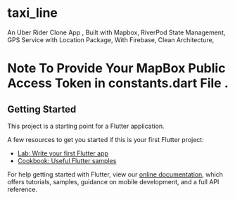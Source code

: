 # taxi_line

An Uber Rider Clone App , 
Built with Mapbox, 
RiverPod State Management,
GPS Service with Location Package, 
With Firebase,
Clean Architecture,


# Note To Provide Your MapBox Public Access Token in constants.dart File .


## Getting Started

This project is a starting point for a Flutter application.

A few resources to get you started if this is your first Flutter project:

- [Lab: Write your first Flutter app](https://flutter.dev/docs/get-started/codelab)
- [Cookbook: Useful Flutter samples](https://flutter.dev/docs/cookbook)

For help getting started with Flutter, view our
[online documentation](https://flutter.dev/docs), which offers tutorials,
samples, guidance on mobile development, and a full API reference.
